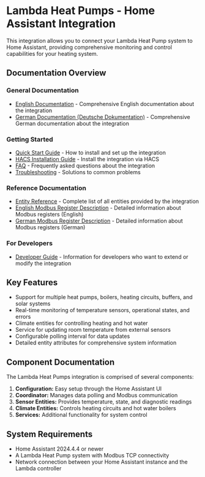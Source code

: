 # Lambda Heat Pumps - Home Assistant Integration

This integration allows you to connect your Lambda Heat Pump system to Home Assistant, providing comprehensive monitoring and control capabilities for your heating system.

## Documentation Overview

### General Documentation
- [English Documentation](lambda_heat_pumps_en.md) - Comprehensive English documentation about the integration
- [German Documentation (Deutsche Dokumentation)](lambda_heat_pumps_de.md) - Comprehensive German documentation about the integration

### Getting Started
- [Quick Start Guide](lambda_heat_pumps_quick_start.md) - How to install and set up the integration
- [HACS Installation Guide](lambda_heat_pumps_hacs_installation.md) - Install the integration via HACS
- [FAQ](lambda_heat_pumps_faq.md) - Frequently asked questions about the integration
- [Troubleshooting](lambda_heat_pumps_troubleshooting.md) - Solutions to common problems

### Reference Documentation
- [Entity Reference](lambda_heat_pumps_entity_reference.md) - Complete list of all entities provided by the integration
- [English Modbus Register Description](lambda_heat_pumps_modbus_register_en.md) - Detailed information about Modbus registers (English)
- [German Modbus Register Description](lambda_heat_pumps_modbus_register_de.md) - Detailed information about Modbus registers (German)

### For Developers
- [Developer Guide](lambda_heat_pumps_developer_guide.md) - Information for developers who want to extend or modify the integration

## Key Features

- Support for multiple heat pumps, boilers, heating circuits, buffers, and solar systems
- Real-time monitoring of temperature sensors, operational states, and errors
- Climate entities for controlling heating and hot water
- Service for updating room temperature from external sensors
- Configurable polling interval for data updates
- Detailed entity attributes for comprehensive system information

## Component Documentation

The Lambda Heat Pumps integration is comprised of several components:

1. **Configuration:** Easy setup through the Home Assistant UI
2. **Coordinator:** Manages data polling and Modbus communication
3. **Sensor Entities:** Provides temperature, state, and diagnostic readings
4. **Climate Entities:** Controls heating circuits and hot water boilers
5. **Services:** Additional functionality for system control

## System Requirements

- Home Assistant 2024.4.4 or newer
- A Lambda Heat Pump system with Modbus TCP connectivity
- Network connection between your Home Assistant instance and the Lambda controller
